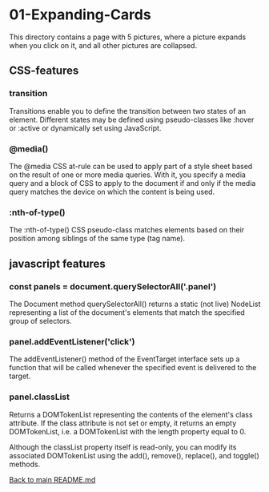 # 01-Expanding-Cards
This directory contains a page with 5 pictures, where a picture expands when you click on it, and all other pictures are collapsed.

## CSS-features
### transition
Transitions enable you to define the transition between two states of an element. Different states may be defined using pseudo-classes like :hover or :active or dynamically set using JavaScript.

### @media()
The @media CSS at-rule can be used to apply part of a style sheet based on the result of one or more media queries. With it, you specify a media query and a block of CSS to apply to the document if and only if the media query matches the device on which the content is being used.

### :nth-of-type()
The :nth-of-type() CSS pseudo-class matches elements based on their position among siblings of the same type (tag name).

## javascript features
### const panels = document.querySelectorAll('.panel')
The Document method querySelectorAll() returns a static (not live) NodeList representing a list of the document's elements that match the specified group of selectors.

### panel.addEventListener('click')
The addEventListener() method of the EventTarget interface sets up a function that will be called whenever the specified event is delivered to the target.

### panel.classList
Returns a DOMTokenList representing the contents of the element's class attribute. If the class attribute is not set or empty, it returns an empty DOMTokenList, i.e. a DOMTokenList with the length property equal to 0.

Although the classList property itself is read-only, you can modify its associated DOMTokenList using the add(), remove(), replace(), and toggle() methods.

[Back to main README.md](../README.md)